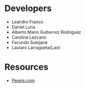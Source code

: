 # Developers
* Leandro Franco
* Daniel Luna
* Alberto Mario Guitierrez Rodriguez
* Carolina Lezcano
* Facundo Subijana
* Lautaro Larragueta(Lao)

# Resources
* [Pexels.com](https://www.pexels.com/)



